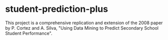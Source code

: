 # student-prediction-plus
This project is a comprehensive replication and extension of the 2008 paper by P. Cortez and A. Silva, "Using Data Mining to Predict Secondary School Student Performance".
